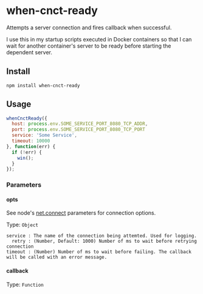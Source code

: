 # when-cnct-ready

Attempts a server connection and fires callback when successful.

I use this in my startup scripts executed in Docker containers so that I can wait for another container's server to be ready before starting the dependent server.

## Install
```
npm install when-cnct-ready
```

## Usage
```javascript
whenCnctReady({
  host: process.env.SOME_SERVICE_PORT_8080_TCP_ADDR,
  port: process.env.SOME_SERVICE_PORT_8080_TCP_PORT
  service: 'Some Service',
  timeout: 10000
}, function(err) {
  if (!err) {
    win();
  }
});
```

### Parameters

#### opts

See node's [net.connect](https://nodejs.org/api/net.html#net_net_connect_options_connectionlistener) parameters for connection options.

Type: `Object`

    service : The name of the connection being attemted. Used for logging.
      retry : (Number, Default: 1000) Number of ms to wait before retrying connection
    timeout : (Number) Number of ms to wait before failing. The callback will be called with an error message.

#### callback

Type: `Function`
